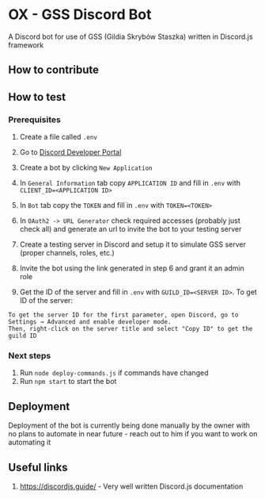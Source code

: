 # OX - GSS Discord Bot

A Discord bot for use of GSS (Gildia Skrybów Staszka) written in Discord.js framework

## How to contribute



## How to test

### Prerequisites

1. Create a file called `.env`

2. Go to [Discord Developer Portal](https://discord.com/developers/applications)

3. Create a bot by clicking `New Application`

4. In `General Information` tab copy `APPLICATION ID` and fill in `.env` with `CLIENT_ID=<APPLICATION ID>`

5. In `Bot` tab copy the `TOKEN` and fill in `.env` with `TOKEN=<TOKEN>`

6. In `OAuth2 -> URL Generator` check required accesses (probably just check all) and generate an url to invite the bot to your testing server

7. Create a testing server in Discord and setup it to simulate GSS server (proper channels, roles, etc.)

8. Invite the bot using the link generated in step 6 and grant it an admin role

9. Get the ID of the server and fill in `.env` with `GUILD_ID=<SERVER ID>`. To get ID of the server:

```
To get the server ID for the first parameter, open Discord, go to Settings → Advanced and enable developer mode.
Then, right-click on the server title and select "Copy ID" to get the guild ID
```

### Next steps

1. Run `node deploy-commands.js` if commands have changed
2. Run `npm start` to start the bot

## Deployment

Deployment of the bot is currently being done manually by the owner with no plans to automate in near future - reach out to him if you want to work on automating it

## Useful links

1. https://discordjs.guide/ - Very well written Discord.js documentation
